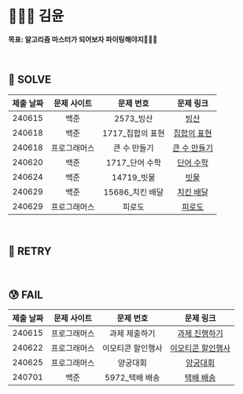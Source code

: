 # 👩🏻‍💻 김윤 
**목표: 알고리즘 마스터가 되어보자 파이팅해야지🐻🐶🐯**

<br/>

## 🥰 SOLVE
|제출 날짜|문제 사이트|문제 번호|문제 링크|
|:-------:|:---------:|:-------:|:-------:|
|240615|백준|2573_빙산|[빙산](https://www.acmicpc.net/problem/2573)|
|240618|백준|1717_집합의 표현|[집합의 표현](https://www.acmicpc.net/problem/1717)|
|240618|프로그래머스|큰 수 만들기|[큰 수 만들기](https://school.programmers.co.kr/learn/courses/30/lessons/42883)|
|240620|백준|1717_단어 수학|[단어 수학](https://www.acmicpc.net/problem/1339)|
|240624|백준|14719_빗물|[빗물](https://www.acmicpc.net/problem/14719)|
|240629|백준|15686_치킨 배달|[치킨 배달](https://www.acmicpc.net/problem/15686)|
|240629|프로그래머스|피로도|[피로도](https://school.programmers.co.kr/learn/courses/30/lessons/87946)|

<br/>

## 🧐 RETRY

<br/>

## 😰 FAIL
|제출 날짜|문제 사이트|문제 번호|문제 링크|
|:-------:|:---------:|:-------:|:-------:|
|240615|프로그래머스|과제 제출하기|[과제 진행하기](https://school.programmers.co.kr/learn/courses/30/lessons/176962)|
|240622|프로그래머스|이모티콘 할인행사|[이모티콘 할인행사](https://school.programmers.co.kr/learn/courses/30/lessons/150368)|
|240625|프로그래머스|양궁대회|[양궁대회](https://school.programmers.co.kr/learn/courses/30/lessons/92342)|
|240701|백준|5972_택배 배송|[택배 배송](https://www.acmicpc.net/problem/5972)|
